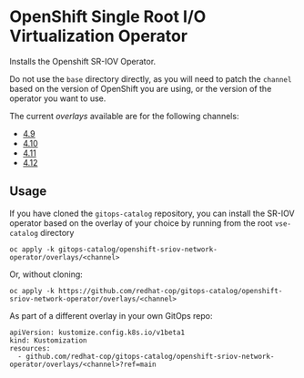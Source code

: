 # OpenShift Single Root I/O Virtualization Operator

Installs the Openshift SR-IOV Operator.

Do not use the `base` directory directly, as you will need to patch the `channel` based on the version of OpenShift you are using, or the version of the operator you want to use.

The current *overlays* available are for the following channels:
* [4.9](overlays/4.9)
* [4.10](overlays/4.10)
* [4.11](overlays/4.11)
* [4.12](overlays/4.12)

## Usage

If you have cloned the `gitops-catalog` repository, you can install the SR-IOV operator based on the overlay of your choice by running from the root `vse-catalog` directory

```
oc apply -k gitops-catalog/openshift-sriov-network-operator/overlays/<channel>
```

Or, without cloning:

```
oc apply -k https://github.com/redhat-cop/gitops-catalog/openshift-sriov-network-operator/overlays/<channel>
```

As part of a different overlay in your own GitOps repo:

```
apiVersion: kustomize.config.k8s.io/v1beta1
kind: Kustomization
resources:
  - github.com/redhat-cop/gitops-catalog/openshift-sriov-network-operator/overlays/<channel>?ref=main
```

